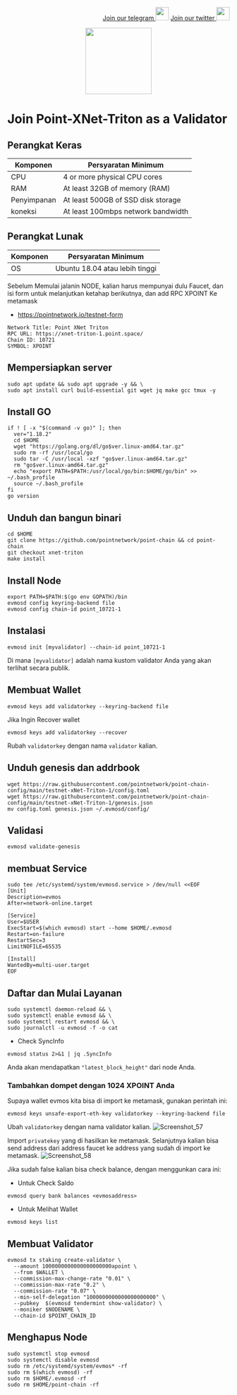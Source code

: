 <p style="font-size:14px" align="right">
<a href="https://t.me/BeritaCryptoo" target="_blank">Join our telegram <img src="https://user-images.githubusercontent.com/50621007/183283867-56b4d69f-bc6e-4939-b00a-72aa019d1aea.png" width="30"/></a>
<a href="https://twitter.com/BeritaCryptoo" target="_blank">Join our twitter <img src="https://user-images.githubusercontent.com/108946833/184274157-08210464-fa03-493d-b01c-2420c67a524f.jpg" width="30"/></a>
</p>
 
<p align="center">
  <img height="150" height="auto" src="https://user-images.githubusercontent.com/108946833/185566136-53e35398-2c9c-4eb3-99af-b93d150ab885.jpg">
</p>


# Join Point-XNet-Triton as a Validator
## Perangkat Keras

|  Komponen |  Persyaratan Minimum |
| ------------ | ------------ |
| CPU  | 4 or more physical CPU cores  |
| RAM | At least 32GB of memory (RAM) |
| Penyimpanan  | At least 500GB of SSD disk storage |
| koneksi | At least 100mbps network bandwidth |

## Perangkat Lunak

|Komponen | Persyaratan Minimum |
| ------------ | ------------ |
| OS | Ubuntu 18.04 atau lebih tinggi | 

 Sebelum Memulai jalanin NODE, kalian harus mempunyai dulu Faucet, dan isi form untuk melanjutkan ketahap berikutnya, dan add RPC XPOINT Ke metamask
- https://pointnetwork.io/testnet-form
```console 
Network Title: Point XNet Triton
RPC URL: https://xnet-triton-1.point.space/
Chain ID: 10721
SYMBOL: XPOINT
```

## Mempersiapkan server
```console 
sudo apt update && sudo apt upgrade -y && \
sudo apt install curl build-essential git wget jq make gcc tmux -y
```
## Install GO
```console 
if ! [ -x "$(command -v go)" ]; then
  ver="1.18.2"
  cd $HOME
  wget "https://golang.org/dl/go$ver.linux-amd64.tar.gz"
  sudo rm -rf /usr/local/go
  sudo tar -C /usr/local -xzf "go$ver.linux-amd64.tar.gz"
  rm "go$ver.linux-amd64.tar.gz"
  echo "export PATH=$PATH:/usr/local/go/bin:$HOME/go/bin" >> ~/.bash_profile
  source ~/.bash_profile
fi
go version
```
## Unduh dan bangun binari
```console
cd $HOME
git clone https://github.com/pointnetwork/point-chain && cd point-chain
git checkout xnet-triton
make install
```
## Install Node
```console
export PATH=$PATH:$(go env GOPATH)/bin
evmosd config keyring-backend file
evmosd config chain-id point_10721-1
```
## Instalasi
```console
evmosd init [myvalidator] --chain-id point_10721-1
```
Di mana `[myvalidator]` adalah nama kustom validator Anda yang akan terlihat secara publik.
## Membuat Wallet 
```console
evmosd keys add validatorkey --keyring-backend file
```
Jika Ingin Recover wallet
```console
evmosd keys add validatorkey --recover
```
Rubah `validatorkey` dengan nama `validator` kalian.

## Unduh genesis dan addrbook
```console
wget https://raw.githubusercontent.com/pointnetwork/point-chain-config/main/testnet-xNet-Triton-1/config.toml
wget https://raw.githubusercontent.com/pointnetwork/point-chain-config/main/testnet-xNet-Triton-1/genesis.json
mv config.toml genesis.json ~/.evmosd/config/
```
## Validasi
```console
evmosd validate-genesis
```
## membuat Service
```console
sudo tee /etc/systemd/system/evmosd.service > /dev/null <<EOF
[Unit]
Description=evmos
After=network-online.target

[Service]
User=$USER
ExecStart=$(which evmosd) start --home $HOME/.evmosd
Restart=on-failure
RestartSec=3
LimitNOFILE=65535

[Install]
WantedBy=multi-user.target
EOF
```
## Daftar dan Mulai Layanan
```console
sudo systemctl daemon-reload && \
sudo systemctl enable evmosd && \
sudo systemctl restart evmosd && \
sudo journalctl -u evmosd -f -o cat
```
- Check SyncInfo

```console
evmosd status 2>&1 | jq .SyncInfo
```
Anda akan mendapatkan `"latest_block_height"` dari node Anda.

### Tambahkan dompet dengan 1024 XPOINT Anda

Supaya wallet evmos kita bisa di import ke metamask, gunakan perintah ini:
```console
evmosd keys unsafe-export-eth-key validatorkey --keyring-backend file
```
Ubah `validatorkey` dengan nama validator kalian.
![Screenshot_57](https://user-images.githubusercontent.com/108946833/185661523-a65e0667-13d5-4be7-b4ea-870405734b38.png)

Import `privatekey` yang di hasilkan ke metamask.
Selanjutnya kalian bisa send address dari address faucet ke address yang sudah di import ke metamask.
![Screenshot_58](https://user-images.githubusercontent.com/108946833/185662187-4098dbde-c35f-4015-94a2-7689c837bac9.png)

Jika sudah false kalian bisa check balance, dengan menggunkan cara ini:

- Untuk Check Saldo
```console
evmosd query bank balances <evmosaddress>
```
- Untuk Melihat Wallet
```console
evmosd keys list
```
## Membuat Validator
```console
evmosd tx staking create-validator \
  --amount 1000000000000000000000apoint \
  --from $WALLET \
  --commission-max-change-rate "0.01" \
  --commission-max-rate "0.2" \
  --commission-rate "0.07" \
  --min-self-delegation "1000000000000000000000" \
  --pubkey  $(evmosd tendermint show-validator) \
  --moniker $NODENAME \
  --chain-id $POINT_CHAIN_ID
```
## Menghapus Node
```console
sudo systemctl stop evmosd
sudo systemctl disable evmosd
sudo rm /etc/systemd/system/evmos* -rf
sudo rm $(which evmosd) -rf
sudo rm $HOME/.evmosd -rf
sudo rm $HOME/point-chain -rf
````
